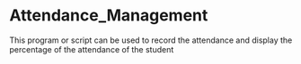 # Attendance_Management
This program or script can be used to record the attendance and display the percentage of the attendance of the student
